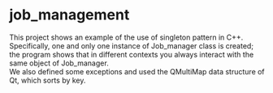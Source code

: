 # job_management
This project shows an example of the use of singleton pattern in C++. Specifically, one and only one instance of Job_manager class is created; the program shows that in different contexts you always interact with the same object of Job_manager.  
We also defined some exceptions and used the QMultiMap data structure of Qt, which sorts by key.
